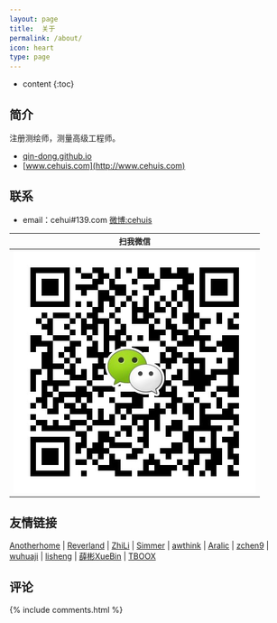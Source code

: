 ```yaml
---
layout: page
title:  关于
permalink: /about/
icon: heart
type: page
---
```

* content
{:toc}
## 简介

注册测绘师，测量高级工程师。

- [qin-dong.github.io](https://qin-dong.github.io)
- [www.cehuis.com](http://www.cehuis.com)

## 联系

* email：cehui#139.com   [微博:cehuis](http://weibo.com/qindonge)

| 扫我微信 |
| :---: |
| ![](/img/weixin_qd.png) |


## 友情链接

[Anotherhome](https://www.anotherhome.net) \| [Reverland](http://reverland.org/) \| [ZhiLi](http://lizhipower.github.io/) \| [Simmer](http://simmer-jun.github.io/) \| [awthink](http://awthink.net/) \| [Aralic](http://aralic.github.io/) \| [zchen9](http://www.chen9.info/) \| [wuhuaji](http://wuhuaji.me/) \| [lisheng](http://www.lishengcn.cn/) \| [薛彬XueBin](http://axuebin.com/blog/) \| [TBOOX](http://www.tboox.org/cn/) 


## 评论

{% include comments.html %}

